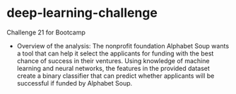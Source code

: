# deep-learning-challenge
Challenge 21 for Bootcamp 

* Overview of the analysis: The nonprofit foundation Alphabet Soup wants a tool that can help it select the applicants for funding with the best chance of success in their ventures. Using knowledge of machine learning and neural networks, the features in the provided dataset create a binary classifier that can predict whether applicants will be successful if funded by Alphabet Soup.


